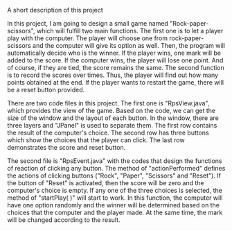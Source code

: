 A short description of this project



In this project, I am going to design a small game named "Rock-paper-scissors", which will fulfill two main functions. The first one is to let a player play with the computer. The player will choose one from rock-paper-scissors and the computer will give its option as well. Then, the program will automatically decide who is the winner. If the player wins, one mark will be added to the score. If the computer wins, the player will lose one point. And of course, if they are tied, the score remains the same. The second function is to record the scores over times. Thus, the player will find out how many points obtained at the end. If the player wants to restart the game, there will be a reset button provided.

There are two code files in this project. The first one is "RpsView.java", which provides the view of the game. Based on the code, we can get the size of the window and the layout of each button. In the window, there are three layers and "JPanel" is used to separate them. The first row contains the result of the computer's choice. The second row has three buttons which show the choices that the player can click. The last row demonstrates the score and reset button.

The second file is "RpsEvent.java" with the codes that design the functions of reaction of clicking any button. The method of "actionPerformed" defines the actions of clicking buttons ("Rock", "Paper", "Scissors" and "Reset"). If the button of "Reset" is activated, then the score will be zero and the computer's choice is empty. If any one of the three choices is selected, the method of "startPlay( )" will start to work. In this function, the computer will have one option randomly and the winner will be determined based on the choices that the computer and the player made. At the same time, the mark will be changed according to the result.
